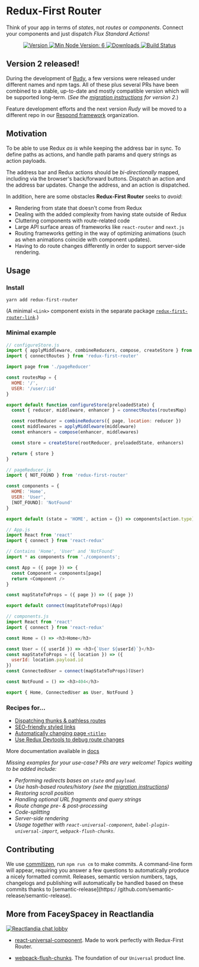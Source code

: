 # Redux-First Router
Think of your app in terms of _states_, not _routes_ or _components_. Connect your components and just dispatch _Flux Standard Actions_!

<p align="center">
  <a href="https://www.npmjs.com/package/redux-first-router">
    <img src="https://img.shields.io/npm/v/redux-first-router.svg" alt="Version" />
  </a>
  
  <a href="https://www.npmjs.com/package/redux-first-router">
    <img src="https://img.shields.io/node/v/redux-first-router.svg" alt="Min Node Version: 6" />
  </a>
  
  
  <a href="https://www.npmjs.com/package/redux-first-router">
    <img src="https://img.shields.io/npm/dt/redux-first-router.svg" alt="Downloads" />
  </a>

  <a href="https://travis-ci.org/faceyspacey/redux-first-router">
    <img src="https://travis-ci.org/faceyspacey/redux-first-router.svg?branch=master" alt="Build Status" />
  </a>


## Version 2 released!
During the development of [Rudy](https://github.com/respond-framework/rudy), a few versions were released under different names and npm tags. All of these plus several PRs have been combined to a stable, up-to-date and mostly compatible version which will be supported long-term. (*See the [migration instructions](./docs/migration.md) for version 2*.)

Feature development efforts and the next version *Rudy* will be moved to a different repo in our [Respond framework](https://github.com/respond-framework) organization.


## Motivation
To be able to use Redux *as is* while keeping the address bar in sync. To define paths as actions, and handle path params and query strings as action payloads.

The address bar and Redux actions should be *bi-directionally* mapped, including via the browser's back/forward buttons. Dispatch an action and the address bar updates.
Change the address, and an action is dispatched.

In addition, here are some obstacles **Redux-First Router** seeks to *avoid*:

* Rendering from state that doesn't come from Redux
* Dealing with the added complexity from having state outside of Redux
* Cluttering components with route-related code
* Large API surface areas of frameworks like `react-router` and `next.js`
* Routing frameworks getting in the way of optimizing animations (such as when animations coincide with component updates).
* Having to do route changes differently in order to support server-side rendering.

## Usage

### Install
`yarn add redux-first-router`

(A minimal `<Link>` component exists in the separate package [`redux-first-router-link`](https://github.com/faceyspacey/redux-first-router-link).)

### Minimal example

```js
// configureStore.js
import { applyMiddleware, combineReducers, compose, createStore } from 'redux'
import { connectRoutes } from 'redux-first-router'

import page from './pageReducer'

const routesMap = {
  HOME: '/',
  USER: '/user/:id'
}

export default function configureStore(preloadedState) {
  const { reducer, middleware, enhancer } = connectRoutes(routesMap)

  const rootReducer = combineReducers({ page, location: reducer })
  const middlewares = applyMiddleware(middleware)
  const enhancers = compose(enhancer, middlewares)

  const store = createStore(rootReducer, preloadedState, enhancers)

  return { store }
}
```

```js
// pageReducer.js
import { NOT_FOUND } from 'redux-first-router'

const components = {
  HOME: 'Home',
  USER: 'User',
  [NOT_FOUND]: 'NotFound'
}

export default (state = 'HOME', action = {}) => components[action.type] || state
```

```js
// App.js
import React from 'react'
import { connect } from 'react-redux'

// Contains 'Home', 'User' and 'NotFound'
import * as components from './components';

const App = ({ page }) => {
  const Component = components[page]
  return <Component />
}

const mapStateToProps = ({ page }) => ({ page })

export default connect(mapStateToProps)(App)
```

```js
// components.js
import React from 'react'
import { connect } from 'react-redux'

const Home = () => <h3>Home</h3>

const User = ({ userId }) => <h3>{`User ${userId}`}</h3>
const mapStateToProps = ({ location }) => ({
  userId: location.payload.id
})
const ConnectedUser = connect(mapStateToProps)(User)

const NotFound = () => <h3>404</h3>

export { Home, ConnectedUser as User, NotFound }
```

### Recipes for...

- [Dispatching thunks & pathless routes](./examples/thunks)
- [SEO-friendly styled links](./examples/links)
- [Automatically changing page `<title>`](./examples/change-title)
- [Use Redux Devtools to debug route changes](./examples/redux-devtools)

More documentation available in [docs](./docs)

*Missing examples for your use-case? PRs are very welcome!*
*Topics waiting to be added include:*

- *Performing redirects bases on `state` and `payload`.*
- *Use hash-based routes/history (*see the [migration instructions](./docs/migration.md)*)*
- *Restoring scroll position*
- *Handling optional URL fragments and query strings*
- *Route change pre- & post-processing*
- *Code-splitting*
- *Server-side rendering*
- *Usage together with `react-universal-component`, `babel-plugin-universal-import`, `webpack-flush-chunks`.*

## Contributing
We use [commitizen](https://github.com/commitizen/cz-cli), run `npm run cm` to make commits. A command-line form will appear, requiring you answer a few questions to automatically produce a nicely formatted commit. Releases, semantic version numbers, tags, changelogs and publishing will automatically be handled based on these commits thanks to [semantic-release](https:/
/github.com/semantic-release/semantic-release).

## More from FaceySpacey in Reactlandia

<a href="https://gitter.im/Reactlandia/Lobby" target="_blank">
  <img alt="Reactlandia chat lobby" src="http://cdn.reactlandia.com/reactlandia-chat.png">
</a>

- [react-universal-component](https://github.com/faceyspacey/react-universal-component). Made to work perfectly with Redux-First Router.

- [webpack-flush-chunks](https://github.com/faceyspacey/webpack-flush-chunks). The foundation of our `Universal` product line.
